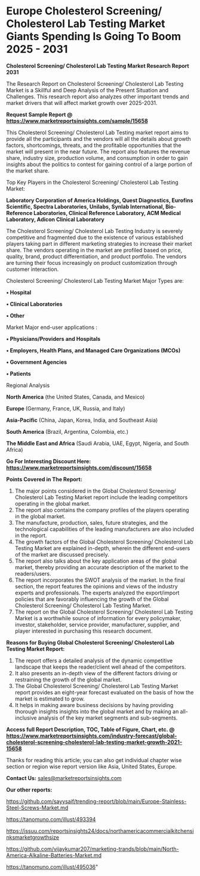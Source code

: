 # Europe Cholesterol Screening/ Cholesterol Lab Testing Market Giants Spending Is Going To Boom 2025 - 2031

<strong>Cholesterol Screening/ Cholesterol Lab Testing Market Research Report 2031</strong>

The Research Report on Cholesterol Screening/ Cholesterol Lab Testing Market is a Skillful and Deep Analysis of the Present Situation and Challenges. This research report also analyzes other important trends and market drivers that will affect market growth over 2025-2031.

<strong>Request Sample Report @ <a href=https://www.marketreportsinsights.com/sample/15658>https://www.marketreportsinsights.com/sample/15658</a></strong>

This Cholesterol Screening/ Cholesterol Lab Testing market report aims to provide all the participants and the vendors will all the details about growth factors, shortcomings, threats, and the profitable opportunities that the market will present in the near future. The report also features the revenue share, industry size, production volume, and consumption in order to gain insights about the politics to contest for gaining control of a large portion of the market share.

Top Key Players in the Cholesterol Screening/ Cholesterol Lab Testing Market:

<strong>Laboratory Corporation of America Holdings, Quest Diagnostics, Eurofins Scientific, Spectra Laboratories, Unilabs, Synlab International, Bio-Reference Laboratories, Clinical Reference Laboratory, ACM Medical Laboratory, Adicon Clinical Laboratory</strong>

The Cholesterol Screening/ Cholesterol Lab Testing Industry is severely competitive and fragmented due to the existence of various established players taking part in different marketing strategies to increase their market share. The vendors operating in the market are profiled based on price, quality, brand, product differentiation, and product portfolio. The vendors are turning their focus increasingly on product customization through customer interaction.

Cholesterol Screening/ Cholesterol Lab Testing Market Major Types are:

<strong>• Hospital

• Clinical Laboratories

• Other</strong>

Market Major end-user applications :

<strong>• Physicians/Providers and Hospitals

• Employers, Health Plans, and Managed Care Organizations (MCOs)

• Government Agencies

• Patients</strong>

Regional Analysis

</u><strong><b>North America</b></strong> (the United States, Canada, and Mexico)

<strong><b>Europe </b></strong>(Germany, France, UK, Russia, and Italy)

<strong><b>Asia-Pacific</b></strong> (China, Japan, Korea, India, and Southeast Asia)

<strong><b>South America</b></strong> (Brazil, Argentina, Colombia, etc.)

<strong><b>The Middle East and Africa</b></strong> (Saudi Arabia, UAE, Egypt, Nigeria, and South Africa)

<strong>Go For Interesting Discount Here: <a href=https://www.marketreportsinsights.com/discount/15658>https://www.marketreportsinsights.com/discount/15658</a></strong>

<strong>Points Covered in The Report:</strong>
<ol>
  <li>The major points considered in the Global Cholesterol Screening/ Cholesterol Lab Testing Market report include the leading competitors operating in the global market.</li>
  <li>The report also contains the company profiles of the players operating in the global market.</li>
  <li>The manufacture, production, sales, future strategies, and the technological capabilities of the leading manufacturers are also included in the report.</li>
  <li>The growth factors of the Global Cholesterol Screening/ Cholesterol Lab Testing Market are explained in-depth, wherein the different end-users of the market are discussed precisely.</li>
  <li>The report also talks about the key application areas of the global market, thereby providing an accurate description of the market to the readers/users.</li>
  <li>The report incorporates the SWOT analysis of the market. In the final section, the report features the opinions and views of the industry experts and professionals. The experts analyzed the export/import policies that are favorably influencing the growth of the Global Cholesterol Screening/ Cholesterol Lab Testing Market.</li>
  <li>The report on the Global Cholesterol Screening/ Cholesterol Lab Testing Market is a worthwhile source of information for every policymaker, investor, stakeholder, service provider, manufacturer, supplier, and player interested in purchasing this research document.</li>
</ol>
<strong>Reasons for Buying Global Cholesterol Screening/ Cholesterol Lab Testing Market Report:</strong>

<ol>
  <li>The report offers a detailed analysis of the dynamic competitive landscape that keeps the reader/client well ahead of the competitors.</li>
  <li>It also presents an in-depth view of the different factors driving or restraining the growth of the global market.</li>
  <li>The Global Cholesterol Screening/ Cholesterol Lab Testing Market report provides an eight-year forecast evaluated on the basis of how the market is estimated to grow.</li>
  <li>It helps in making aware business decisions by having providing thorough insights insights into the global market and by making an all-inclusive analysis of the key market segments and sub-segments.</li>
</ol>
<strong>Access full Report Description, TOC, Table of Figure, Chart, etc. @ <a href=https://www.marketreportsinsights.com/industry-forecast/global-cholesterol-screening-cholesterol-lab-testing-market-growth-2021-15658>https://www.marketreportsinsights.com/industry-forecast/global-cholesterol-screening-cholesterol-lab-testing-market-growth-2021-15658</a></strong>


Thanks for reading this article; you can also get individual chapter wise section or region wise report version like Asia, United States, Europe.

<strong>Contact Us:</strong>
sales@marketreportsinsights.com

<strong>Our other reports:</strong>

<a href=https://github.com/sayysaif/trending-report/blob/main/Europe-Stainless-Steel-Screws-Market.md>https://github.com/sayysaif/trending-report/blob/main/Europe-Stainless-Steel-Screws-Market.md</a>

<a href=https://tanomuno.com/illust/493394>https://tanomuno.com/illust/493394</a>

<a href=https://issuu.com/reportsinsights24/docs/northamericacommercialkitchensinksmarketgrowthsize>https://issuu.com/reportsinsights24/docs/northamericacommercialkitchensinksmarketgrowthsize</a>

<a href=https://github.com/vijaykumar207/marketing-trands/blob/main/North-America-Alkaline-Batteries-Market.md>https://github.com/vijaykumar207/marketing-trands/blob/main/North-America-Alkaline-Batteries-Market.md</a>

<a href=https://tanomuno.com/illust/495036>https://tanomuno.com/illust/495036</a>"
